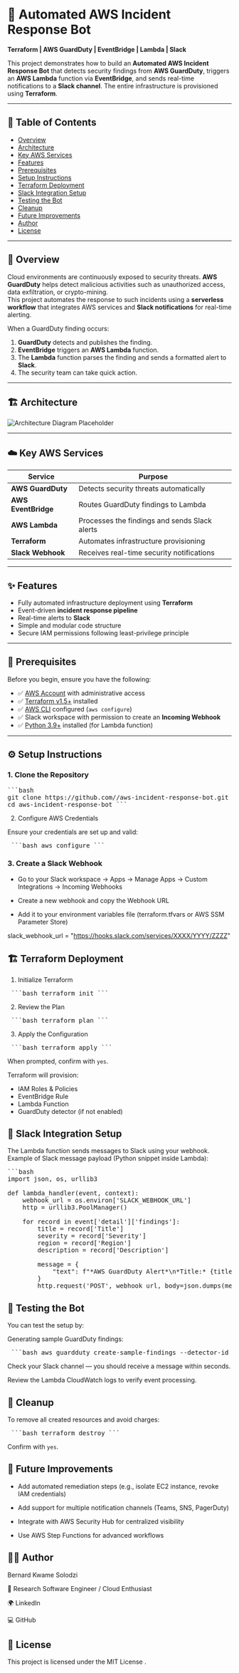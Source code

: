 # 🚨 Automated AWS Incident Response Bot  
**Terraform | AWS GuardDuty | EventBridge | Lambda | Slack**

This project demonstrates how to build an **Automated AWS Incident Response Bot** that detects security findings from **AWS GuardDuty**, triggers an **AWS Lambda** function via **EventBridge**, and sends real-time notifications to a **Slack channel**. The entire infrastructure is provisioned using **Terraform**.

---

## 📘 Table of Contents

- [Overview](#-overview)
- [Architecture](#-architecture)
- [Key AWS Services](#-key-aws-services)
- [Features](#-features)
- [Prerequisites](#-prerequisites)
- [Setup Instructions](#-setup-instructions)
- [Terraform Deployment](#-terraform-deployment)
- [Slack Integration Setup](#-slack-integration-setup)
- [Testing the Bot](#-testing-the-bot)
- [Cleanup](#-cleanup)
- [Future Improvements](#-future-improvements)
- [Author](#-author)
- [License](#-license)

---

## 📖 Overview

Cloud environments are continuously exposed to security threats. **AWS GuardDuty** helps detect malicious activities such as unauthorized access, data exfiltration, or crypto-mining.  
This project automates the response to such incidents using a **serverless workflow** that integrates AWS services and **Slack notifications** for real-time alerting.

When a GuardDuty finding occurs:
1. **GuardDuty** detects and publishes the finding.
2. **EventBridge** triggers an **AWS Lambda** function.
3. The **Lambda** function parses the finding and sends a formatted alert to **Slack**.
4. The security team can take quick action.

---

## 🏗 Architecture
![Architecture Diagram Placeholder](images/architecture-diagram.png)  


---

## ☁️ Key AWS Services

| Service | Purpose |
|----------|----------|
| **AWS GuardDuty** | Detects security threats automatically |
| **AWS EventBridge** | Routes GuardDuty findings to Lambda |
| **AWS Lambda** | Processes the findings and sends Slack alerts |
| **Terraform** | Automates infrastructure provisioning |
| **Slack Webhook** | Receives real-time security notifications |

---

## ✨ Features

- Fully automated infrastructure deployment using **Terraform**  
- Event-driven **incident response pipeline**  
- Real-time alerts to **Slack**  
- Simple and modular code structure  
- Secure IAM permissions following least-privilege principle  

---

## 🧰 Prerequisites

Before you begin, ensure you have the following:

- ✅ [AWS Account](https://aws.amazon.com/resources/create-account/) with administrative access  
- ✅ [Terraform v1.5+](https://developer.hashicorp.com/terraform/downloads) installed  
- ✅ [AWS CLI](https://aws.amazon.com/cli/) configured (`aws configure`)  
- ✅ Slack workspace with permission to create an **Incoming Webhook**  
- ✅ [Python 3.9+](https://www.python.org/downloads/) installed (for Lambda function)

---

## ⚙️ Setup Instructions

### 1. Clone the Repository
<pre>```bash
git clone https://github.com/<your-username>/aws-incident-response-bot.git
cd aws-incident-response-bot ``` </pre>

2. Configure AWS Credentials

Ensure your credentials are set up and valid:

<pre> ```bash aws configure ``` </pre>

### 3. Create a Slack Webhook
- Go to your Slack workspace → Apps → Manage Apps → Custom Integrations → Incoming Webhooks

- Create a new webhook and copy the Webhook URL

- Add it to your environment variables file (terraform.tfvars or AWS SSM Parameter Store)

slack_webhook_url = "https://hooks.slack.com/services/XXXX/YYYY/ZZZZ"


## 🏗 Terraform Deployment

1. Initialize Terraform
<pre> ```bash terraform init ```</pre>

2. Review the Plan
<pre> ```bash terraform plan ```</pre>

3. Apply the Configuration
<pre> ```bash terraform apply ``` </pre>

When prompted, confirm with `yes`.

Terraform will provision:

- IAM Roles & Policies
- EventBridge Rule
- Lambda Function
- GuardDuty detector (if not enabled)

## 💬 Slack Integration Setup

The Lambda function sends messages to Slack using your webhook.
Example of Slack message payload (Python snippet inside Lambda):

<pre>```bash
import json, os, urllib3

def lambda_handler(event, context):
    webhook_url = os.environ['SLACK_WEBHOOK_URL']
    http = urllib3.PoolManager()

    for record in event['detail']['findings']:
        title = record['Title']
        severity = record['Severity']
        region = record['Region']
        description = record['Description']

        message = {
            "text": f"*AWS GuardDuty Alert*\n*Title:* {title}\n*Severity:* {severity}\n*Region:* {region}\n*Description:* {description}"
        }
        http.request('POST', webhook_url, body=json.dumps(message), headers={'Content-Type': 'application/json'})
</pre>

## 🧪 Testing the Bot

You can test the setup by:

Generating sample GuardDuty findings:

<pre> ```bash aws guardduty create-sample-findings --detector-id <detector-id> ``` </pre>

Check your Slack channel — you should receive a message within seconds.

Review the Lambda CloudWatch logs to verify event processing.

## 🧹 Cleanup

To remove all created resources and avoid charges:

<pre> ```bash terraform destroy ``` </pre>

Confirm with `yes`.

## 🚀 Future Improvements

* Add automated remediation steps (e.g., isolate EC2 instance, revoke IAM credentials)

* Add support for multiple notification channels (Teams, SNS, PagerDuty)

* Integrate with AWS Security Hub for centralized visibility

* Use AWS Step Functions for advanced workflows

## 👨‍💻 Author

Bernard Kwame Solodzi

🧠 Research Software Engineer / Cloud Enthusiast

🌍 LinkedIn

💻 GitHub

## 📄 License

This project is licensed under the MIT License
.
